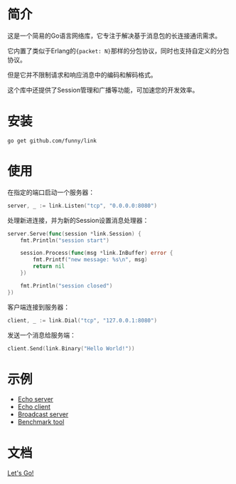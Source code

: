 简介
====

这是一个简易的Go语言网络库，它专注于解决基于消息包的长连接通讯需求。

它内置了类似于Erlang的`{packet: N}`那样的分包协议，同时也支持自定义的分包协议。

但是它并不限制请求和响应消息中的编码和解码格式。

这个库中还提供了Session管理和广播等功能，可加速您的开发效率。

安装
====

```
go get github.com/funny/link
```

使用
====

在指定的端口启动一个服务器：

```go
server, _ := link.Listen("tcp", "0.0.0.0:8080")
```

处理新进连接，并为新的Session设置消息处理器：

```go
server.Serve(func(session *link.Session) {
	fmt.Println("session start")

	session.Process(func(msg *link.InBuffer) error {
		fmt.Printf("new message: %s\n", msg)
		return nil
	})

	fmt.Println("session closed")
})
```

客户端连接到服务器：

```go
client, _ := link.Dial("tcp", "127.0.0.1:8080")
```

发送一个消息给服务端：

```go
client.Send(link.Binary("Hello World!"))
```

示例
====

* [Echo server](https://github.com/funny/link/blob/master/examples/echo_server/main.go)
* [Echo client](https://github.com/funny/link/blob/master/examples/echo_client/main.go)
* [Broadcast server](https://github.com/funny/link/blob/master/examples/broadcast/main.go)
* [Benchmark tool](https://github.com/funny/link/blob/master/examples/benchmark/main.go)

文档
====

[Let's Go!](http://godoc.org/github.com/funny/link)
